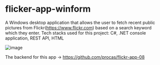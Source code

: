# flicker-app-winform

A Windows desktop application that allows the user to fetch recent public pictures from Flickr(https://www.flickr.com) based on a search keyword which they enter.
Tech stacks used for this project: C#, .NET console application, REST API, HTML

![image](https://user-images.githubusercontent.com/37955433/190709413-d51b4ad7-bbfb-42ed-a7ae-d1776d29c886.png)

The backend for this app -> https://github.com/procas/flickr-app-08
